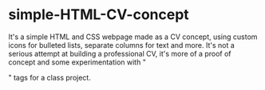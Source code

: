 # simple-HTML-CV-concept
It's a simple HTML and CSS webpage made as a CV concept, using custom icons for bulleted lists, separate columns for text and more. 
It's not a serious attempt at building a professional CV, it's more of a proof of concept and some experimentation with "<div>" tags for a class project.
